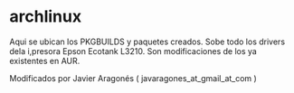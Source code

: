 # archlinux

Aqui se ubican los PKGBUILDS y paquetes creados.
Sobe todo los drivers dela i,presora Epson Ecotank L3210.
Son modificaciones de los ya existentes en AUR.

Modificados por Javier Aragonés ( javaragones_at_gmail_at_com )
